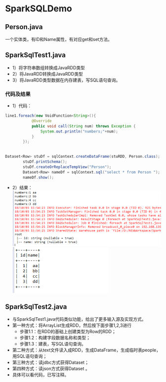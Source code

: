 # SparkSQLDemo
## Person.java
一个实体类，有ID和Name属性，有对应get和set方法。
## SparkSqlTest1.java
* 1）将字符串数组转换成JavaRDD<String>类型
* 2）将JavaRDD<String>转换成JavaRDD<Person>类型
* 3）将JavaRDD<Person>类型数据在内存建表，写SQL语句查询。
### 代码及结果
* 1）代码：
```Java
line1.foreach(new VoidFunction<String>(){
            @Override
            public void call(String num) throws Exception {
                System.out.println("numbers;"+num);
            }
        });
        
```
```Java
Dataset<Row> stuDf = sqlContext.createDataFrame(stuRDD, Person.class);
		stuDf.printSchema();
		stuDf.createOrReplaceTempView("Person");
		Dataset<Row> nameDf = sqlContext.sql("select * from Person ");
		nameDf.show(); 
```
* 2）结果：<br>
  ![](https://github.com/superxinxin/SparkSQLDemo/blob/master/Images/%E6%8D%95%E8%8E%B71.PNG)
  ![](https://github.com/superxinxin/SparkSQLDemo/blob/master/Images/%E6%8D%95%E8%8E%B72.PNG)
## SparkSqlTest2.java
* 与SparkSqlTest1.java代码类似功能，给出了更多输入源及实现方式。
* 第一种方式：将ArrayList生成RDD，然后按下面步骤1,2,3进行
  * 步骤1.1：在RDD的基础上创建类型为Row的RDD；
  * 步骤1.2：构建字段数据名称和类型；
  * 步骤1.3：建表，写SQL语句查询。
* 第二种方式：从text文件读入成RDD，生成DataFrame，生成临时表people，用SQL语句查询；
* 第三种方式：读jdbc方式获得Dataset；
* 第四种方式：读json方式获得Dataset 。
* 具体可以看代码，已写注释。
